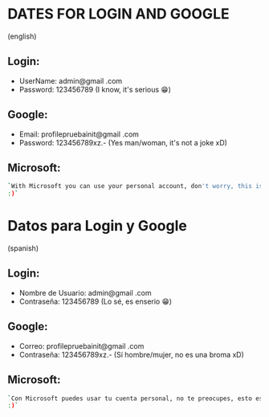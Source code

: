 # DATES FOR LOGIN AND GOOGLE
(english)
## Login:
- UserName: admin@gmail .com
- Password: 123456789 (I know, it's serious 😁)

## Google:

- Email: profilepruebainit@gmail .com
- Password: 123456789xz.- (Yes man/woman, it's not a joke xD)

## Microsoft:
```bash
`With Microsoft you can use your personal account, don't worry, this is a practice plus I'm a beginner.
:)`
```

# Datos para Login y Google
(spanish)
## Login:
- Nombre de Usuario: admin@gmail .com
- Contraseña: 123456789 (Lo sé, es enserio 😁)

## Google:

- Correo: profilepruebainit@gmail .com
- Contraseña: 123456789xz.- (Sí hombre/mujer, no es una broma xD)

## Microsoft:
```bash
`Con Microsoft puedes usar tu cuenta personal, no te preocupes, esto es una práctica y además soy un principiante.
:)`
```

